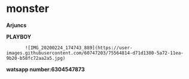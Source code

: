 # monster

**Arjuncs**

   **PLAYBOY** 
   
           ![IMG_20200224_174743_889](https://user-images.githubusercontent.com/60747203/75564814-d71d1380-5a72-11ea-9b20-b58fc72aa2a5.jpg)


**watsapp number:6304547873**

